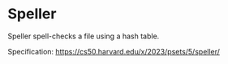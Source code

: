 # Speller
Speller spell-checks a file using a hash table.

Specification: https://cs50.harvard.edu/x/2023/psets/5/speller/
